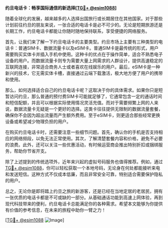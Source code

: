 **约旦电话卡：畅享国际通信的新选择[[TG💪+ @esim1088](https://t.me/s/esim1088)]**

随着全球化的发展，越来越多的人选择出国旅行或长期居住在其他国家。对于那些计划前往约旦的朋友来说，一张合适的电话卡是必不可少的。无论是短期旅游还是长期工作，约旦电话卡都能让你随时随地保持联系，享受便捷的网络服务。

首先，让我们来了解一下约旦电话卡的主要类型。约旦市场上主要有三种类型的电话卡：普通SIM卡、数据流量卡以及eSIM卡。普通SIM卡是最传统的形式，用户需要购买实体卡并插入手机中使用。这种卡的优点在于操作简单，适合不熟悉电子设备的用户。而数据流量卡则专为需要大量上网需求的人群设计，提供高速稳定的互联网连接，非常适合商务人士或者喜欢在线娱乐的用户。最后，eSIM卡是一种新兴的技术，它无需实体卡槽，直接通过云端下载激活，极大地方便了用户的携带和使用。

那么，如何选择适合自己的约旦电话卡呢？这取决于你的具体需求。如果你只是短暂访问约旦，那么普通的预付费SIM卡可能就足够了，它通常包含一定的通话时间和短信配额，并且可以根据实际使用情况灵活充值。而对于需要频繁上网的人来说，数据流量卡无疑是一个更好的选择。这类卡往往提供无限制的数据流量套餐，确保你不会因为超出流量而产生额外费用。至于eSIM卡，则更适合那些经常更换设备或希望减少物理负担的用户。

在购买约旦电话卡时，还需要注意一些细节问题。首先，确认你的手机是否支持相应的网络频段，以免无法正常使用。其次，了解清楚套餐内容和价格，避免不必要的浪费。此外，还可以关注一些优惠活动，有时候运营商会推出特别折扣或捆绑服务，帮助你节省开支。

除了上述提到的传统选项外，近年来兴起的虚拟号码服务也值得推荐。例如，通过[TG💪+ @esim1088](https://t.me/s/esim1088)，你可以轻松获取一个本地号码，无论身在何处都能接听来电和发送短信。这种方式不仅成本低廉，而且非常安全可靠，特别适合需要保护隐私的用户。

总之，无论你是即将踏上约旦之旅的新游客，还是已经在当地定居的老居民，拥有一张优质的电话卡都是不可或缺的一部分。从基础通话功能到高速上网体验，再到现代科技带来的便利，约旦电话卡总能满足你的各种需求。希望本文能够为你提供有价值的参考信息，在未来的旅程中助你一臂之力！

[[TG💪+ @esim1088](https://t.me/s/esim1088) ![Image](https://i.postimg.cc/4NQfJmqS/Snipaste-2025-05-13-00-14-12.png)]